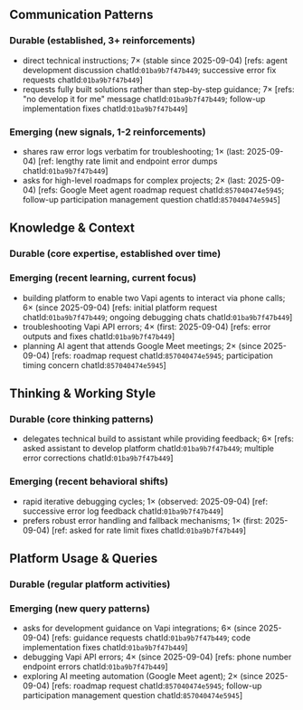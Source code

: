 ## Communication Patterns
### Durable (established, 3+ reinforcements)
- direct technical instructions; 7× (stable since 2025-09-04) [refs: agent development discussion chatId:`01ba9b7f47b449`; successive error fix requests chatId:`01ba9b7f47b449`]
- requests fully built solutions rather than step-by-step guidance; 7× [refs: "no develop it for me" message chatId:`01ba9b7f47b449`; follow-up implementation fixes chatId:`01ba9b7f47b449`]

### Emerging (new signals, 1-2 reinforcements)
- shares raw error logs verbatim for troubleshooting; 1× (last: 2025-09-04) [ref: lengthy rate limit and endpoint error dumps chatId:`01ba9b7f47b449`]
- asks for high-level roadmaps for complex projects; 2× (last: 2025-09-04) [refs: Google Meet agent roadmap request chatId:`857040474e5945`; follow-up participation management question chatId:`857040474e5945`]

## Knowledge & Context
### Durable (core expertise, established over time)

### Emerging (recent learning, current focus)
- building platform to enable two Vapi agents to interact via phone calls; 6× (since 2025-09-04) [refs: initial platform request chatId:`01ba9b7f47b449`; ongoing debugging chats chatId:`01ba9b7f47b449`]
- troubleshooting Vapi API errors; 4× (first: 2025-09-04) [refs: error outputs and fixes chatId:`01ba9b7f47b449`]
- planning AI agent that attends Google Meet meetings; 2× (since 2025-09-04) [refs: roadmap request chatId:`857040474e5945`; participation timing concern chatId:`857040474e5945`]

## Thinking & Working Style
### Durable (core thinking patterns)
- delegates technical build to assistant while providing feedback; 6× [refs: asked assistant to develop platform chatId:`01ba9b7f47b449`; multiple error corrections chatId:`01ba9b7f47b449`]

### Emerging (recent behavioral shifts)
- rapid iterative debugging cycles; 1× (observed: 2025-09-04) [ref: successive error log feedback chatId:`01ba9b7f47b449`]
- prefers robust error handling and fallback mechanisms; 1× (first: 2025-09-04) [ref: asked for rate limit fixes chatId:`01ba9b7f47b449`]

## Platform Usage & Queries
### Durable (regular platform activities)

### Emerging (new query patterns)
- asks for development guidance on Vapi integrations; 6× (since 2025-09-04) [refs: guidance requests chatId:`01ba9b7f47b449`; code implementation fixes chatId:`01ba9b7f47b449`]
- debugging Vapi API errors; 4× (since 2025-09-04) [refs: phone number endpoint errors chatId:`01ba9b7f47b449`]
- exploring AI meeting automation (Google Meet agent); 2× (since 2025-09-04) [refs: roadmap request chatId:`857040474e5945`; follow-up participation management question chatId:`857040474e5945`]